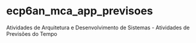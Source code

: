# ecp6an_mca_app_previsoes
Atividades de Arquitetura e Desenvolvimento de Sistemas - Atividades de Previsões do Tempo
